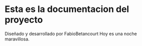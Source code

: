 # Esta es la documentacion del proyecto

Diseñado y desarrollado por FabioBetancourt
Hoy es una noche maravillosa.